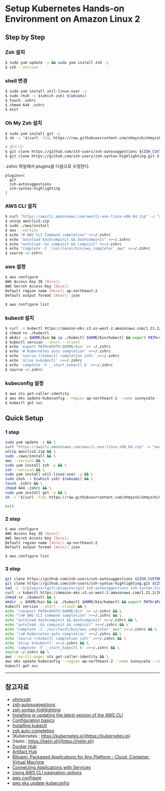 # Setup Kubernetes Hands-on Environment on Amazon Linux 2

## Step by Step

### Zsh 설치

```bash
$ sudo yum update -y && sudo yum install zsh -y
$ zsh --version
```

### shell 변경

```bash
$ sudo yum install util-linux-user -y
$ sudo chsh -s $(which zsh) $(whoami)
$ touch .zshrc
$ chmod 644 .zshrc
$ exit
```

### Oh My Zsh 설치

```bash
$ sudo yum install git -y
$ sh -c "$(curl -fsSL https://raw.githubusercontent.com/ohmyzsh/ohmyzsh/master/tools/install.sh)"

# 플러그인
$ git clone https://github.com/zsh-users/zsh-autosuggestions ${ZSH_CUSTOM:-~/.oh-my-zsh/custom}/plugins/zsh-autosuggestions
$ git clone https://github.com/zsh-users/zsh-syntax-highlighting.git ${ZSH_CUSTOM:-~/.oh-my-zsh/custom}/plugins/zsh-syntax-highlighting
```

.zshrc 파일에서 plugins을 다음으로 수정한다.

```
plugins=(
  git
  zsh-autosuggestions
  zsh-syntax-highlighting
)
```

### AWS CLI 설치

```bash
$ curl "https://awscli.amazonaws.com/awscli-exe-linux-x86_64.zip" -o "awscliv2.zip"
$ unzip awscliv2.zip
$ sudo ./aws/install
$ aws --version
$ echo "# AWS CLI Command completion" >>~/.zshrc
$ echo "autoload bashcompinit && bashcompinit" >>~/.zshrc
$ echo "autoload -Uz compinit && compinit" >>~/.zshrc
$ echo "complete -C '/usr/local/bin/aws_completer' aws" >>~/.zshrc
$ source ~/.zshrc
```

### aws 설정

```bash
$ aws configure
AWS Access Key ID [None]:
AWS Secret Access Key [None]:
Default region name [None]: ap-northeast-2
Default output format [None]: json

$ aws configure list
```

### kubectl 설치

```bash
$ curl -o kubectl https://amazon-eks.s3.us-west-2.amazonaws.com/1.21.2/2021-07-05/bin/linux/amd64/kubectl
$ chmod +x ./kubectl
$ mkdir -p $HOME/bin && cp ./kubectl $HOME/bin/kubectl && export PATH=$PATH:$HOME/bin
$ kubectl version --short --client
$ echo 'export PATH=$PATH:$HOME/bin' >> ~/.zshrc
$ echo '# Kubernetes auto completion' >>~/.zshrc
$ echo 'source <(kubectl completion zsh)' >>~/.zshrc
$ echo 'alias k=kubectl' >>~/.zshrc
$ echo 'complete -F __start_kubectl k' >>~/.zshrc
$ source ~/.zshrc
```

### kubeconfig 설정

```bash
$ aws sts get-caller-identity
$ aws eks update-kubeconfig --region ap-northeast-2 --name sunnyvale --verbose --alias sunnyvale
$ kubectl get svc
```

## Quick Setup

### 1 step

```bash
sudo yum update -y && \
curl "https://awscli.amazonaws.com/awscli-exe-linux-x86_64.zip" -o "awscliv2.zip" && \
unzip awscliv2.zip && \
sudo ./aws/install && \
aws --version && \
sudo yum install zsh -y && \
zsh --version && \
sudo yum install util-linux-user -y && \
sudo chsh -s $(which zsh) $(whoami) && \
touch .zshrc && \
chmod 644 .zshrc && \
sudo yum install git -y && \
sh -c "$(curl -fsSL https://raw.githubusercontent.com/ohmyzsh/ohmyzsh/master/tools/install.sh)"
```

```bash
exit
```

### 2 step

```bash
$ aws configure
AWS Access Key ID [None]:
AWS Secret Access Key [None]:
Default region name [None]: ap-northeast-2
Default output format [None]: json

$ aws configure list
```

### 3 step

```bash
git clone https://github.com/zsh-users/zsh-autosuggestions ${ZSH_CUSTOM:-~/.oh-my-zsh/custom}/plugins/zsh-autosuggestions && \
git clone https://github.com/zsh-users/zsh-syntax-highlighting.git ${ZSH_CUSTOM:-~/.oh-my-zsh/custom}/plugins/zsh-syntax-highlighting && \
sed -i 's/plugins=(git)/plugins=(git zsh-autosuggestions zsh-syntax-highlighting)/g' ~/.zshrc && \
curl -o kubectl https://amazon-eks.s3.us-west-2.amazonaws.com/1.21.2/2021-07-05/bin/linux/amd64/kubectl && \
chmod +x ./kubectl && \
mkdir -p $HOME/bin && cp ./kubectl $HOME/bin/kubectl && export PATH=$PATH:$HOME/bin && \
kubectl version --short --client && \
echo '\nexport PATH=$PATH:$HOME/bin' >> ~/.zshrc && \
echo "\n# AWS CLI Command completion" >>~/.zshrc && \
echo "autoload bashcompinit && bashcompinit" >>~/.zshrc && \
echo "autoload -Uz compinit && compinit" >>~/.zshrc && \
echo "complete -C '/usr/local/bin/aws_completer' aws" >>~/.zshrc && \
echo '\n# Kubernetes auto completion' >>~/.zshrc && \
echo 'source <(kubectl completion zsh)' >>~/.zshrc && \
echo 'alias k=kubectl' >>~/.zshrc && \
echo 'complete -F __start_kubectl k' >>~/.zshrc && \
source ~/.zshrc && \
aws --no-cli-pager sts get-caller-identity && \
aws eks update-kubeconfig --region ap-northeast-2 --name sunnyvale --verbose --alias sunnyvale && \
kubectl get svc
```

---

## 참고자료

- [ohmyzsh](https://github.com/ohmyzsh/ohmyzsh)
- [zsh-autosuggestions](https://github.com/zsh-users/zsh-autosuggestions)
- [zsh-syntax-highlighting](https://github.com/zsh-users/zsh-syntax-highlighting)
- [Installing or updating the latest version of the AWS CLI](https://docs.aws.amazon.com/cli/latest/userguide/getting-started-install.html)
- [Configuration basics](https://docs.aws.amazon.com/cli/latest/userguide/cli-configure-quickstart.html)
- [Installing kubectl](https://docs.aws.amazon.com/eks/latest/userguide/install-kubectl.html)
- [zsh auto-completion](https://kubernetes.io/docs/tasks/tools/included/optional-kubectl-configs-zsh/)
- [Kubernetes : https://kubernetes.io](https://kubernetes.io)
- [Helm : https://helm.sh](https://helm.sh)
- [Docker Hub](https://hub.docker.com/)
- [Artifact Hub](https://artifacthub.io/)
- [Bitnami: Packaged Applications for Any Platform - Cloud, Container, Virtual Machine](https://bitnami.com/)
- [Connecting Applications with Services](https://kubernetes.io/docs/concepts/services-networking/connect-applications-service/)
- [Using AWS CLI pagination options](https://docs.aws.amazon.com/cli/latest/userguide/cli-usage-pagination.html)
- [aws configure](https://awscli.amazonaws.com/v2/documentation/api/latest/reference/configure/index.html)
- [aws eks update-kubeconfig](https://awscli.amazonaws.com/v2/documentation/api/latest/reference/eks/update-kubeconfig.html)
